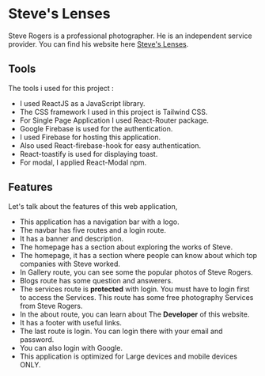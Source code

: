 # Steve's Lenses

Steve Rogers is a professional photographer. He is an independent service provider. You can find his website here [Steve's Lenses](https://photographer-portfolio-8cbb0.web.app).

## Tools

The tools i used for this project : 

* I used ReactJS as a JavaScript library.
* The CSS framework I used in this project is Tailwind CSS.
* For Single Page Application I used React-Router package. 
* Google Firebase is used for the authentication. 
* I used Firebase for hosting this application.
* Also used React-firebase-hook for easy authentication.
* React-toastify is used for displaying toast.
* For modal, I applied React-Modal npm.

## Features

Let's talk about the features of this web application,

* This application has a navigation bar with a logo.
* The navbar has five routes and a login route.
* It has a banner and description.
* The homepage has a section about exploring the works of Steve.
* The homepage, it has a section where people can know about which top companies with Steve worked.
* In Gallery route, you can see some the popular photos of Steve Rogers.
* Blogs route has some question and answerers.
* The services route is __protected__ with login. You must have to login first to access the Services. This route has some free photography Services from Steve Rogers.
* In the about route, you can learn about The __Developer__ of this website.
* It has a footer with useful links. 
* The last route is login. You can login there with your email and password.
* You can also login with Google.
* This application is optimized for Large devices and mobile devices ONLY.
